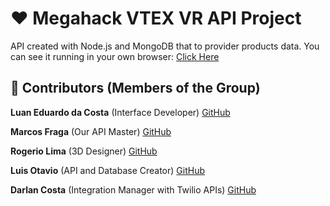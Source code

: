 # :heart: Megahack VTEX VR API Project

API created with Node.js and MongoDB that to provider products data.
You can see it running in your own browser: [Click Here](https://hackthon-vr-ecommerce.web.app/)

## :man: Contributors (Members of the Group)

**Luan Eduardo da Costa** (Interface Developer)
[GitHub](https://github.com/LuanEdCosta)

**Marcos Fraga** (Our API Master)
[GitHub](https://github.com/marcosjsfraga)

**Rogerio Lima** (3D Designer)
[GitHub](https://github.com/RogerioLimaDev)

**Luis Otavio** (API and Database Creator)
[GitHub](https://github.com/luisotavio756)

**Darlan Costa** (Integration Manager with Twilio APIs)
[GitHub](https://github.com/darlancostadev)
